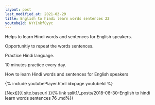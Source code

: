 ```yaml
---
layout: post
last_modified_at: 2021-03-29
title: English to hindi learn words sentences 22 
youtubeId: NYYInkf0yyc
---
```

 
 
Helps to learn Hindi words and sentences for English speakers.

Opportunitiy to repeat the words sentences. 

Practice Hindi language. 
 
10 minutes practice every day. 
 
How to learn Hindi words and sentences for English speakers 
 
{% include youtubePlayer.html id=page.youtubeId %}
 
 
[Next]({{ site.baseurl }}{% link  split1/_posts/2018-08-30-English to hindi learn words sentences 76 .md%})
 
